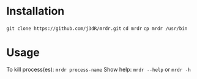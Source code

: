 # Installation
`git clone https://github.com/j3dR/mrdr.git`
`cd mrdr`
`cp mrdr /usr/bin`

# Usage
To kill process(es):
`mrdr process-name`
Show help:
`mrdr --help`
or
`mrdr -h`
